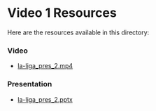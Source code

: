 # Video 1 Resources

Here are the resources available in this directory:

### Video
- [la-liga_pres_2.mp4](la-liga_pres_2.mp4)

### Presentation
- [la-liga_pres_2.pptx](la-liga_pres_2.pptx)
